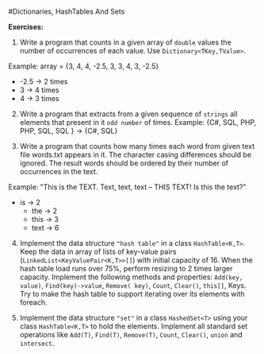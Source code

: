 #Dictionaries, HashTables And Sets

**Exercises:**

01. Write a program that counts in a given array of ``double`` values the number of occurrences of each value. Use ``Dictionary<TKey,TValue>``.

 Example: array = {3, 4, 4, -2.5, 3, 3, 4, 3, -2.5}
 * -2.5 -> 2 times
 * 3 -> 4 times
 * 4 -> 3 times

02. Write a program that extracts from a given sequence of ``strings`` all elements that present in it ``odd number`` of times.
 Example: {C#, SQL, PHP, PHP, SQL, SQL } -> {C#, SQL}

03. Write a program that counts how many times each word from given text file words.txt appears in it. The character casing differences should be ignored. The result words should be ordered by their number of occurrences in the text. 

 Example: "This is the TEXT. Text, text, text – THIS TEXT! Is this the text?"
 * is -> 2
	* the -> 2
	* this -> 3
	* text -> 6

04. Implement the data structure ``"hash table"`` in a class ``HashTable<K,T>``. Keep the data in array of lists of key-value pairs (``LinkedList<KeyValuePair<K,T>>[]``) with initial capacity of 16. When the hash table load runs over 75%, perform resizing to 2 times larger capacity. Implement the following methods and properties: ``Add(key, value)``, ``Find(key)->value``, ``Remove( key)``, ``Count``, ``Clear()``, ``this[]``, Keys. Try to make the hash table to support iterating over its elements with foreach.

05. Implement the data structure ``"set"`` in a class ``HashedSet<T>`` using your class ``HashTable<K,T>`` to hold the elements. Implement all standard set operations like ``Add(T)``, ``Find(T)``, ``Remove(T)``, ``Count``, ``Clear()``, ``union`` and ``intersect``.
